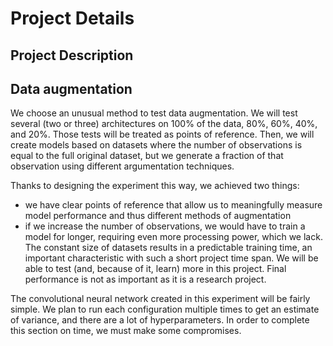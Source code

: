 # Project Details


## Project Description 


## Data augmentation 

We choose an unusual method to test data augmentation. We will test several (two or three) architectures on 100% of the data, 80%, 60%, 40%, and 20%. Those tests will be treated as points of reference. Then, we will create models based on datasets where the number of observations is equal to the full original dataset, but we generate a fraction of that observation using different argumentation techniques. 

Thanks to designing the experiment this way, we achieved two things:

 - we have clear points of reference that allow us to meaningfully measure model performance and thus different methods of augmentation
 - if we increase the number of observations, we would have to train a model for longer, requiring even more processing power, which we lack. The constant size of datasets results in a predictable training time, an important characteristic with such a short project time span. We will be able to test (and, because of it, learn) more in this project. Final performance is not as important as it is a research project.

 The convolutional neural network created in this experiment will be fairly simple. We plan to run each configuration multiple times to get an estimate of variance, and there are a lot of hyperparameters. In order to complete this section on time, we must make some compromises.

